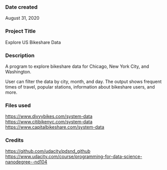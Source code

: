 ### Date created
August 31, 2020

### Project Title
Explore US Bikeshare Data

### Description
A program to explore bikeshare data for Chicago, New York City, and Washington.

User can filter the data by city, month, and day. The output shows frequent times of travel, popular stations, information about bikeshare users, and more.

### Files used
https://www.divvybikes.com/system-data
https://www.citibikenyc.com/system-data
https://www.capitalbikeshare.com/system-data

### Credits
https://github.com/udacity/pdsnd_github
https://www.udacity.com/course/programming-for-data-science-nanodegree--nd104
